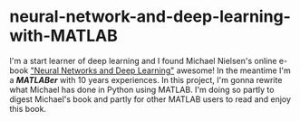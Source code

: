 # neural-network-and-deep-learning-with-MATLAB
I'm a start learner of deep learning and I found Michael Nielsen's online e-book ["Neural Networks and Deep Learning"](http://neuralnetworksanddeeplearning.com/) awesome! In the meantime I'm a **_MATLABer_** with 10 years experiences. In this project, I'm gonna rewrite what Michael has done in Python using MATLAB. I'm doing so partly to digest Michael's book and partly for other MATLAB users to read and enjoy this book.
